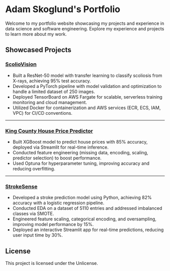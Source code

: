 # Adam Skoglund's Portfolio

Welcome to my portfolio website showcasing my projects and experience in data science and software engineering. Explore my experience and projects to learn more about my work.

## Showcased Projects

### [ScolioVision](https://github.com/AdamSkog/Scoliosis-Xray-Classification)

- Built a ResNet-50 model with transfer learning to classify scoliosis from X-rays, achieving 95% test accuracy.
- Developed a PyTorch pipeline with model validation and optimization to handle a limited dataset of 250 images.
- Deployed TensorBoard on AWS Fargate for scalable, serverless training monitoring and cloud management.
- Utilized Docker for containerization and AWS services (ECR, ECS, IAM, VPC) for CI/CD conventions.

---

### [King County House Price Predictor](https://github.com/AdamSkog/Housing-Price-Prediction-King-County)

- Built XGBoost model to predict house prices with 85% accuracy, deployed via Streamlit for real-time inference.
- Conducted feature engineering (missing data, encoding, scaling, predictor selection) to boost performance.
- Used Optuna for hyperparameter tuning, improving accuracy and reducing overfitting.

---

### [StrokeSense](https://github.com/AdamSkog/Stroke-Risk-Classifier)

- Developed a stroke prediction model using Python, achieving 82% accuracy with a logistic regression pipeline.
- Conducted EDA on a dataset of 5110 entries and addressed imbalanced classes via SMOTE.
- Engineered feature scaling, categorical encoding, and oversampling, improving model performance by 15%.
- Deployed an interactive Streamlit app for real-time predictions, reducing user input time by 30%.

## License

This project is licensed under the Unlicense.
